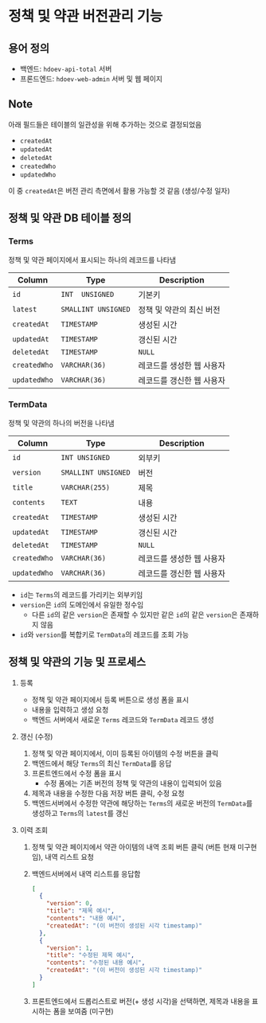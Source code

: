 # 정책 및 약관 버전관리 기능

## 용어 정의

* 백엔드: `hdoev-api-total` 서버
* 프론드엔드: `hdoev-web-admin` 서버 및 웹 페이지

## Note

아래 필드들은 테이블의 일관성을 위해 추가하는 것으로 결정되었음

* `createdAt`
* `updatedAt`
* `deletedAt`
* `createdWho`
* `updatedWho`

이 중 `createdAt`은 버전 관리 측면에서 활용 가능할 것 같음 (생성/수정 일자)

## 정책 및 약관 DB 테이블 정의

### Terms

정책 및 약관 페이지에서 표시되는 하나의 레코드를 나타냄

| Column       | Type                 | Description               |
| ------------ | -------------------- | ------------------------- |
| `id`         | `INT  UNSIGNED`      | 기본키                    |
| `latest`     | `SMALLINT UNSIGNED`  | 정책 및 약관의 최신 버전  |
| `createdAt`  | `TIMESTAMP`          | 생성된 시간               |
| `updatedAt`  | `TIMESTAMP`          | 갱신된 시간               |
| `deletedAt`  | `TIMESTAMP` | `NULL` | 삭제된 시간               |
| `createdWho` | `VARCHAR(36)`        | 레코드를 생성한 웹 사용자 |
| `updatedWho` | `VARCHAR(36)`        | 레코드를 갱신한 웹 사용자 |

### TermData

정책 및 약관의 하나의 버전을 나타냄

| Column       | Type                 | Description               |
| ------------ | -------------------- | ------------------------- |
| `id`         | `INT UNSIGNED`       | 외부키                    |
| `version`    | `SMALLINT UNSIGNED`  | 버전                      |
| `title`      | `VARCHAR(255)`     | 제목                      |
| `contents`   | `TEXT`               | 내용                      |
| `createdAt`  | `TIMESTAMP`          | 생성된 시간               |
| `updatedAt`  | `TIMESTAMP`          | 갱신된 시간               |
| `deletedAt`  | `TIMESTAMP` | `NULL` |
| `createdWho` | `VARCHAR(36)`        | 레코드를 생성한 웹 사용자 |
| `updatedWho` | `VARCHAR(36)`        | 레코드를 갱신한 웹 사용자 |

* `id`는 `Terms`의 레코드를 가리키는 외부키임
* `version`은 `id`의 도메인에서 유일한 정수임
  * 다른 `id`의 같은 `version`은 존재할 수 있지만 같은 `id`의 같은 `version`은 존재하지 않음
*  `id`와 `version`를 복합키로 `TermData`의 레코드를 조회 가능

## 정책 및 약관의 기능 및 프로세스

1. 등록

   * 정책 및 약관 페이지에서 등록 버튼으로 생성 폼을 표시
   * 내용을 입력하고 생성 요청
   * 백엔드 서버에서 새로운 `Terms` 레코드와 `TermData` 레코드 생성

2. 갱신 (수정)

   1. 정책 및 약관 페이지에서, 이미 등록된 아이템의 수정 버튼을 클릭
   2. 백엔드에서 해당 `Terms`의 최신 `TermData`를 응답
   3. 프론트엔드에서 수정 폼을 표시
      * 수정 폼에는 기존 버전의 정책 및 약관의 내용이 입력되어 있음
   4. 제목과 내용을 수정한 다음 저장 버튼 클릭, 수정 요청
   5. 백엔드서버에서 수정한 약관에 해당하는 `Terms`의 새로운 버전의 `TermData`를 생성하고 `Terms`의 `latest`를 갱신

3. 이력 조회

   1. 정책 및 약관 페이지에서 약관 아이템의 내역 조회 버튼 클릭 (버튼 현재 미구현임), 내역 리스트 요청

   2. 백엔드서버에서 내역 리스트를 응답함

      ```json
      [
        {
          "version": 0,
          "title": "제목 예시",
          "contents": "내용 예시",
          "createdAt": "(이 버전이 생성된 시각 timestamp)"
        },
        {
          "version": 1,
          "title": "수정된 제목 예시",
          "contents": "수정된 내용 예시",
          "createdAt": "(이 버전이 생성된 시각 timestamp)"
        }
      ]
      ```

   3. 프론트엔드에서 드롭리스트로 버전(+ 생성 시각)을 선택하면, 제목과 내용을 표시하는 폼을 보여줌 (미구현)